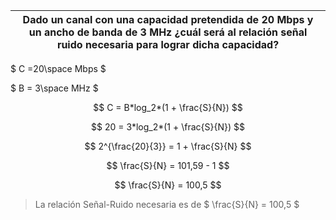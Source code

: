 | Dado un canal con una capacidad pretendida de 20 Mbps y un ancho de banda de 3 MHz ¿cuál será al relación señal ruido necesaria para lograr dicha capacidad? |
| ------------------------------------------------------------------------------------------------------------------------------------------------------------ |

$ C =20\space Mbps $

$ B = 3\space MHz $

$$
C = B*log_2*(1 + \frac{S}{N})
$$

$$
20 = 3*log_2*(1 + \frac{S}{N})
$$

$$
2^{\frac{20}{3}} = 1 + \frac{S}{N}
$$

$$
\frac{S}{N} = 101,59 - 1
$$

$$
\frac{S}{N} = 100,5
$$

> La relación Señal-Ruido necesaria es de $ \frac{S}{N} = 100,5 $
